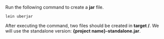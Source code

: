 Run the following command to create a **jar** file.

``` shell
lein uberjar
```

After executing the command, two files should be created in **target /**. We will use the standalone version: **{project name}-standalone.jar**.